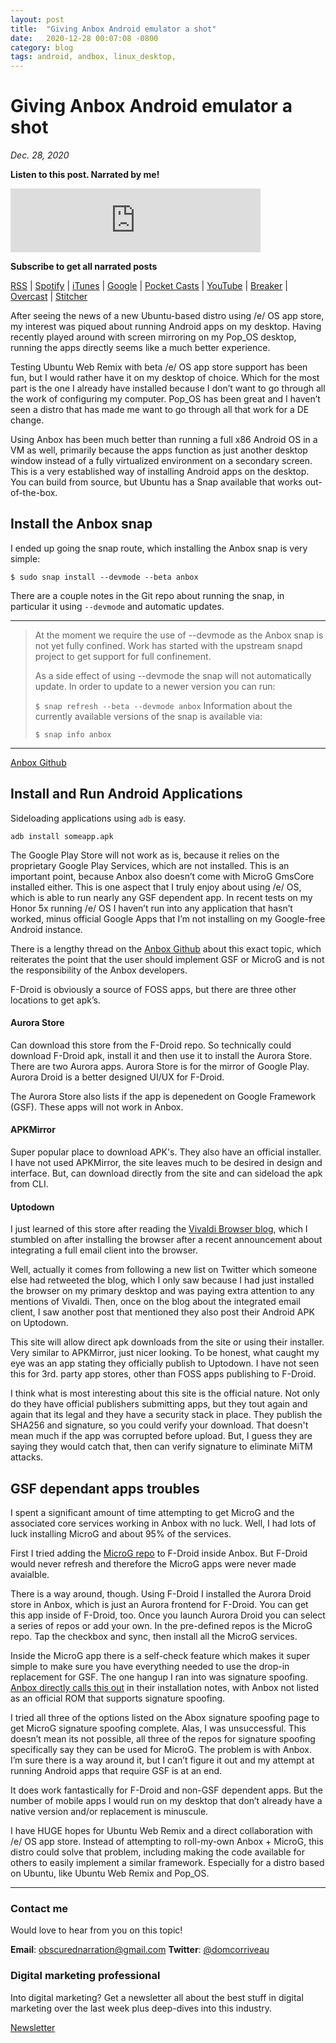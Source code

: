 ```yaml
---
layout: post
title:  "Giving Anbox Android emulator a shot"
date:   2020-12-28 00:07:08 -0800
category: blog
tags: android, andbox, linux_desktop,
---
```

# Giving Anbox Android emulator a shot
*Dec. 28, 2020*  

**Listen to this post. Narrated by me!**

<iframe src="https://anchor.fm/dctalks/embed/episodes/Giving-Anbox-Android-emulator-a-shot-entmh9" height="102px" width="400px" frameborder="0" scrolling="no"></iframe>

**Subscribe to get all narrated posts**

[RSS](https://anchor.fm/s/8af59bc/podcast/rss) | [Spotify](https://gwth.us/dcttspotify) | [iTunes](https://gwth.us/dcttapple) | [Google](https://www.google.com/podcasts?feed=aHR0cHM6Ly9hbmNob3IuZm0vcy84YWY1OWJjL3BvZGNhc3QvcnNz) | [Pocket Casts](https://pca.st/p5Fy) | [YouTube](https://www.youtube.com/dominiccorriveau) | [Breaker](https://www.breaker.audio/dc-talks-podcast) | [Overcast](https://overcast.fm/itunes1450176844/dc-talks-podcast) | [Stitcher](https://www.stitcher.com/podcast/anchor-podcasts/dc-talks-podcast)

After seeing the news of a new Ubuntu-based distro using /e/ OS app store, my interest was piqued about running Android apps on my desktop. Having recently played around with screen mirroring on my Pop_OS desktop, running the apps directly seems like a much better experience.

Testing Ubuntu Web Remix with beta /e/ OS app store support has been fun, but I would rather have it on my desktop of choice. Which for the most part is the one I already have installed because I don’t want to go through all the work of configuring my computer. Pop_OS has been great and I haven’t seen a distro that has made me want to go through all that work for a DE change.

Using Anbox has been much better than running a full x86 Android OS in a VM as well, primarily because the apps function as just another desktop window instead of a fully virtualized environment on a secondary screen.
This is a very established way of installing Android apps on the desktop. You can build from source, but Ubuntu has a Snap available that works out-of-the-box.

## Install the Anbox snap
I ended up going the snap route, which installing the Anbox snap is very simple:
```
$ sudo snap install --devmode --beta anbox
```

There are a couple notes in the Git repo about running the snap, in particular it using `--devmode` and automatic updates.
* * *
> At the moment we require the use of --devmode as the Anbox snap is not yet fully confined. Work has started with the upstream snapd project to get support for full confinement.
>  
> As a side effect of using --devmode the snap will not automatically update. In order to update to a newer version you can run:
>  
> `$ snap refresh --beta --devmode anbox`
> Information about the currently available versions of the snap is available via:
>  
> `$ snap info anbox`
* * *

[Anbox Github](ttps://github.com/anbox/anbox/blob/master/README.md)  

## Install and Run Android Applications
Sideloading applications using `adb` is easy.  

`adb install someapp.apk`  

The Google Play Store will not work as is, because it relies on the proprietary Google Play Services, which are not installed. This is an important point, because Anbox also doesn’t come with MicroG GmsCore installed either. This is one aspect that I truly enjoy about using /e/ OS, which is able to run nearly any GSF dependent app. In recent tests on my Honor 5x running /e/ OS I haven’t run into any application that hasn’t worked, minus official Google Apps that I’m not installing on my Google-free Android instance.

There is a lengthy thread on the [Anbox Github](https://github.com/anbox/anbox/issues/27#issuecomment-293486105) about this exact topic, which reiterates the point that the user should implement GSF or MicroG and is not the responsibility of the Anbox developers.

F-Droid is obviously a source of FOSS apps, but there are three other locations to get apk’s.

#### Aurora Store
Can download this store from the F-Droid repo. So technically could download F-Droid apk, install it and then use it to install the Aurora Store. There are two Aurora apps. Aurora Store is for the mirror of Google Play. Aurora Droid is a better designed UI/UX for F-Droid.

The Aurora Store also lists if the app is depenedent on Google Framework (GSF). These apps will not work in Anbox.

#### APKMirror
Super popular place to download APK's. They also have an official installer. I have not used APKMirror, the site leaves much to be desired in design and interface. But, can download directly from the site and can sideload the apk from CLI.

#### Uptodown
I just learned of this store after reading the [Vivaldi Browser blog](https://vivaldi.com/blog/app-store-alternatives-uptodown-vivaldi/), which I stumbled on after installing the browser after a recent announcement about integrating a full email client into the browser.

Well, actually it comes from following a new list on Twitter which someone else had retweeted the blog, which I only saw because I had just installed the browser on my primary desktop and was paying extra attention to any mentions of Vivaldi. Then, once on the blog about the integrated email client, I saw another post that mentioned they also post their Android APK on Uptodown.

This site will allow direct apk downloads from the site or using their installer. Very similar to APKMirror, just nicer looking. To be honest, what caught my eye was an app stating they officially publish to Uptodown. I have not seen this for 3rd. party app stores, other than FOSS apps publishing to F-Droid.

I think what is most interesting about this site is the official nature. Not only do they have official publishers submitting apps, but they tout again and again that its legal and they have a security stack in place. They publish the SHA256 and signature, so you could verify your download. That doesn't mean much if the app was corrupted before upload. But, I guess they are saying they would catch that, then can verify signature to eliminate MiTM attacks.

## GSF dependant apps troubles
I spent a significant amount of time attempting to get MicroG and the associated core services working in Anbox with no luck. Well, I had lots of luck installing MicroG and about 95% of the services.

First I tried adding the [MicroG repo](https://microg.org/fdroid.html) to F-Droid inside Anbox. But F-Droid would never refresh and therefore the MicroG apps were never made avaialble.

There is a way around, though. Using F-Droid I installed the Aurora Droid store in Anbox, which is just an Aurora frontend for F-Droid. You can get this app inside of F-Droid, too. Once you launch Aurora Droid you can select a series of repos or add your own. In the pre-defined repos is the MicroG repo. Tap the checkbox and sync, then install all the MicroG services.

Inside the MicroG app there is a self-check feature which makes it super simple to make sure you have everything needed to use the drop-in replacement for GSF. The one hangup I ran into was signature spoofing. [Anbox directly calls this out](https://github.com/microg/GmsCore/wiki/Signature-Spoofing) in their installation notes, with Anbox not listed as an official ROM that supports signature spoofing.

I tried all three of the options listed on the Abox signature spoofing page to get MicroG signature spoofing complete. Alas, I was unsuccessful. This doesn’t mean its not possible, all three of the repos for signature spoofing specifically say they can be used for MicroG. The problem is with Anbox. I’m sure there is a way around it, but I can’t figure it out and my attempt at running Android apps that require GSF is at an end.

It does work fantastically for F-Droid and non-GSF dependent apps. But the number of mobile apps I would run on my desktop that don’t already have a native version and/or replacement is minuscule.

I have HUGE hopes for Ubuntu Web Remix and a direct collaboration with /e/ OS app store. Instead of attempting to roll-my-own Anbox + MicroG, this distro could solve that problem, including making the code available for others to easily implement a similar framework. Especially for a distro based on Ubuntu, like Ubuntu Web Remix and Pop_OS.  

* * *

### Contact me

Would love to hear from you on this topic!

**Email**: obscurednarration@gmail.com
**Twitter**: [@domcorriveau](https://twitter.com/domcorriveau)

### Digital marketing professional

Into digital marketing? Get a newsletter all about the best stuff in digital marketing over the last week plus deep-dives into this industry.

[Newsletter](https://corrteksolutions.com/marketing-mixer-newsletter/)
